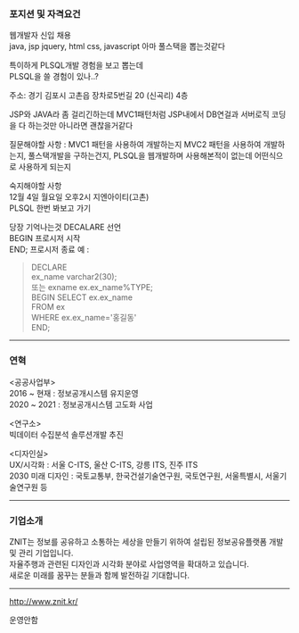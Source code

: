 ### 포지션 및 자격요건
웹개발자 신입 채용  
java, jsp jquery, html css, javascript  아마 풀스택을 뽑는것같다  

특이하게 PLSQL개발 경험을 보고 뽑는데  
PLSQL을 쓸 경험이 있나..?  

주소:
경기 김포시 고촌읍 장차로5번길 20 (신곡리) 4층  

JSP와 JAVA라 좀 걸리긴하는데 MVC1패턴처럼 JSP내에서 DB연걸과 서버로직 코딩을 다 하는것만 아니라면 괜찮을거같다  

질문해야할 사항 : MVC1 패턴을 사용하여 개발하는지 MVC2 패턴을 사용하여 개발하는지,  풀스택개발을 구하는건지,  PLSQL을 웹개발하며 사용해본적이 없는데 어떤식으로 사용하게 되는지  

숙지해야할 사항  
12월 4일 월요일 오후2시 지엔아이티(고촌)  
PLSQL 한번 봐보고 가기

당장 기억나는것
DECALARE 선언  
BEGIN 프로시저 시작  
END; 프로시저 종료
예 :  
> DECLARE  
> 	ex_name varchar2(30);  
> 	또는 exname ex.ex_name%TYPE;  
> BEGIN
> 	SELECT ex.ex_name  
> 	FROM ex  
> 	WHERE ex.ex_name='홍길동'  
> END;

---

### 연혁

<공공사업부>  
2016 ~ 현재 : 정보공개시스템 유지운영  
2020 ~ 2021 : 정보공개시스템 고도화 사업  
  
<연구소>  
빅데이터 수집분석 솔루션개발 추진  
  
<디자인실>  
UX/시각화 : 서울 C-ITS, 울산 C-ITS, 강릉 ITS, 진주 ITS  
2030 미래 디자인 : 국토교통부, 한국건설기술연구원, 국토연구원, 서울특별시, 서울기술연구원 등

---

### 기업소개

ZNIT는 정보를 공유하고 소통하는 세상을 만들기 위하여 설립된 정보공유플랫폼 개발 및 관리 기업입니다.  
자율주행과 관련된 디자인과 시각화 분야로 사업영역을 확대하고 있습니다.  
새로운 미래를 꿈꾸는 분들과 함께 발전하길 기대합니다.

---

http://www.znit.kr/ 

운영안함